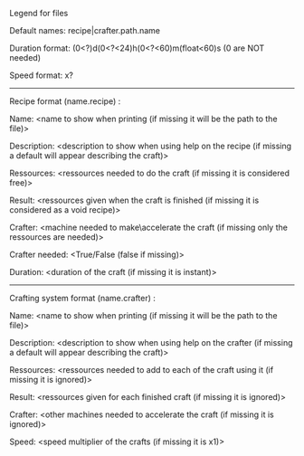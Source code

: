 Legend for files

Default names: recipe|crafter.path.name

Duration format: (0<?)d(0<?<24)h(0<?<60)m(float<60)s (0 are NOT needed)

Speed format: x?

-------------------------------------------

Recipe format (name.recipe) :

Name: \<name to show when printing (if missing it will be the path to the file)\>

Description: \<description to show when using help on the recipe (if missing a default will appear describing the craft)\>

Ressources: \<ressources needed to do the craft (if missing it is considered free)\>

Result: \<ressources given when the craft is finished (if missing it is considered as a void recipe)\>

Crafter: \<machine needed to make\\accelerate the craft (if missing only the ressources are needed)\>

Crafter needed: <True/False (false if missing)>

Duration: \<duration of the craft (if missing it is instant)\>

-------------------------------------------

Crafting system format (name.crafter) :

Name: \<name to show when printing (if missing it will be the path to the file)\>

Description: \<description to show when using help on the crafter (if missing a default will appear describing the craft)\>

Ressources: \<ressources needed to add to each of the craft using it (if missing it is ignored)\>

Result: \<ressources given for each finished craft (if missing it is ignored)\>

Crafter: \<other machines needed to accelerate the craft (if missing it is ignored)\>

Speed: \<speed multiplier of the crafts (if missing it is x1)\>